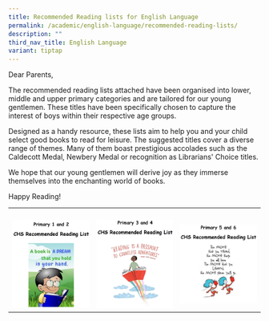 ```yaml
---
title: Recommended Reading lists for English Language
permalink: /academic/english-language/recommended-reading-lists/
description: ""
third_nav_title: English Language
variant: tiptap
---
```

<p>Dear Parents,</p>
<p>The recommended reading lists attached have been organised into lower,
middle and upper primary categories and are tailored for our young gentlemen.
These titles have been specifically chosen to capture the interest of boys
within their respective age groups.</p>
<p>Designed as a handy resource, these lists aim to help you and your child
select good books to read for leisure. The suggested titles cover a diverse
range of themes. Many of them boast prestigious accolades such as the Caldecott
Medal, Newbery Medal or recognition as Librarians' Choice titles.</p>
<p>We hope that our young gentlemen will derive joy as they immerse themselves
into the enchanting world of books.</p>
<p>Happy Reading!</p>
<table>
<tbody>
<tr>
<th rowspan="1" colspan="1">
<p></p>
</th>
<th rowspan="1" colspan="1">
<p></p>
</th>
<th rowspan="1" colspan="1">
<p></p>
</th>
</tr>
<tr>
<td rowspan="1" colspan="1"><a class="isomer-image-wrapper" href="/files/Primary/2024_P1_and_P2_Recommended_Reading_List_for_English_Language.pdf"><img style="width: 100%;" height="auto" width="100%" alt="P1 and P2 Reading List" src="/images/Primary/English/P1_P2.jpg"></a>
</td>
<td rowspan="1" colspan="1"><a class="isomer-image-wrapper" href="/files/Primary/2024_P3_and_P4_Recommended_Reading_List_for_English_Language.pdf"><img style="width: 100%" height="auto" width="100%" alt="P3 and P4 Reading List" src="/images/Primary/English/P3_P4.jpg"></a>
</td>
<td rowspan="1" colspan="1"><a class="isomer-image-wrapper" href="/files/Primary/2024_P5_and_P6_Recommended_Reading_List_for_English_Language.pdf"><img style="width: 100%" height="auto" width="100%" alt="P5 and P6 Reading List" src="/images/Primary/English/P5_P6.jpg"></a>
</td>
</tr>
</tbody>
</table>
<p></p>